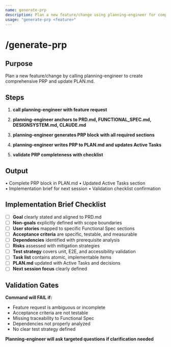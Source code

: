 ```yaml
---
name: generate-prp
description: Plan a new feature/change using planning-engineer for comprehensive PRP generation
usage: "generate-prp <feature>"
---
```


# /generate-prp

## Purpose
Plan a new feature/change by calling planning-engineer to create comprehensive PRP and update PLAN.md.

## Steps

1. **call planning-engineer with feature request**

2. **planning-engineer anchors to PRD.md, FUNCTIONAL_SPEC.md, DESIGNSYSTEM.md, CLAUDE.md**

3. **planning-engineer generates PRP block with all required sections**

4. **planning-engineer writes PRP to PLAN.md and updates Active Tasks**

5. **validate PRP completeness with checklist**

## Output
• Complete PRP block in PLAN.md
• Updated Active Tasks section  
• Implementation brief for next session
• Validation checklist confirmation

## Implementation Brief Checklist
- [ ] **Goal** clearly stated and aligned to PRD.md
- [ ] **Non-goals** explicitly defined with scope boundaries  
- [ ] **User stories** mapped to specific Functional Spec sections
- [ ] **Acceptance criteria** are specific, testable, and measurable
- [ ] **Dependencies** identified with prerequisite analysis
- [ ] **Risks** assessed with mitigation strategies
- [ ] **Test strategy** covers unit, E2E, and accessibility validation
- [ ] **Task list** contains atomic, implementable items
- [ ] **PLAN.md** updated with Active Tasks and decisions
- [ ] **Next session focus** clearly defined

## Validation Gates
**Command will FAIL if:**
- Feature request is ambiguous or incomplete
- Acceptance criteria are not testable
- Missing traceability to Functional Spec
- Dependencies not properly analyzed
- No clear test strategy defined

**Planning-engineer will ask targeted questions if clarification needed**